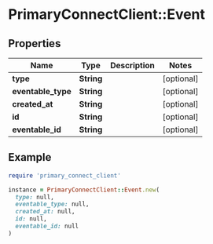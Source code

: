 # PrimaryConnectClient::Event

## Properties

| Name | Type | Description | Notes |
| ---- | ---- | ----------- | ----- |
| **type** | **String** |  | [optional] |
| **eventable_type** | **String** |  | [optional] |
| **created_at** | **String** |  | [optional] |
| **id** | **String** |  | [optional] |
| **eventable_id** | **String** |  | [optional] |

## Example

```ruby
require 'primary_connect_client'

instance = PrimaryConnectClient::Event.new(
  type: null,
  eventable_type: null,
  created_at: null,
  id: null,
  eventable_id: null
)
```

